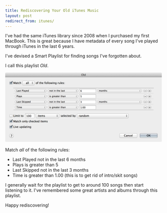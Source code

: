 ```yaml
---
title: Rediscovering Your Old iTunes Music
layout: post
redirect_from: itunes/
---
```


<style>
  article.post img {
   margin-left: -65px;
   box-shadow: 0 0 3px rgba(0, 0, 0, 0.5);
   border-radius: 4px;
  }
</style>

I've had the same iTunes library since 2008 when I purchased my first MacBook.
This is great because I have metadata of every song I've played through iTunes in the last 6 years.

I've devised a Smart Playlist for finding songs I've forgotten about.

I call this playlist _Old_.

<img src="/assets/images/posts/rediscover-your-music/itunes.png" width="750" />

Match _all_ of the following rules:

- Last Played not in the last 6 months
- Plays is greater than 5
- Last Skipped not in the last 3 months
- Time is greater than 1.00 (this is to get rid of intro/skit songs)

I generally wait for the playlist to get to around 100 songs then start listening to it.
I've remembered some great artists and albums through this playlist.

Happy rediscovering!
